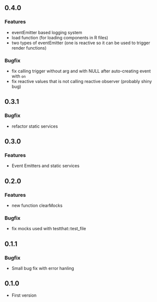 ## 0.4.0
### Features
* eventEmitter based logging system
* load function (for loading components in R files)
* two types of eventEmitter (one is reactive so it can be used to trigger render functions)
### Bugfix
* fix calling trigger without arg and with NULL after auto-creating event with `on`
* fix reactive values that is not calling reactive observer (probably shiny bug)

## 0.3.1
### Bugfix
* refactor static services

## 0.3.0
### Features
* Event Emitters and static services

## 0.2.0
### Features
* new function clearMocks
### Bugfix
* fix mocks used with testthat::test_file

## 0.1.1
### Bugfix
* Small bug fix with error hanling

## 0.1.0
* First version

